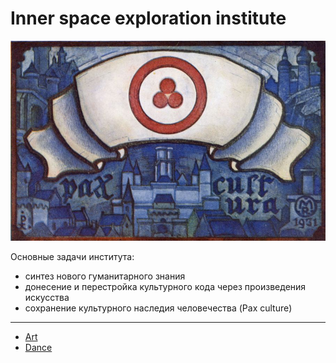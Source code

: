 # Inner space exploration institute

![Banner of Peace](900_pax_culture.jpg)

Основные задачи института:

* синтез нового гуманитарного знания
* донесение и перестройка культурного кода через произведения искусства
* сохранение культурного наследия человечества (Pax culture)

---

* [Art](/art)
* [Dance](/dance)
